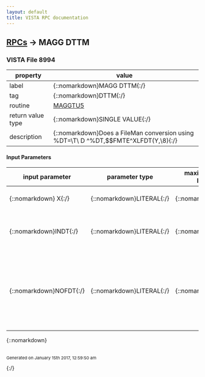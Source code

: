 ```yaml
---
layout: default
title: VISTA RPC documentation
---
```




## [RPCs](TableOfContent.md) &#8594; MAGG DTTM 



### VISTA File 8994 


 property | value 
--- | --- 
 label | {::nomarkdown}MAGG DTTM{:/}
 tag | {::nomarkdown}DTTM{:/}
 routine | [MAGGTU5](http://code.osehra.org/dox/Routine_MAGGTU5_source.html)
 return value type | {::nomarkdown}SINGLE VALUE{:/}
 description | {::nomarkdown}Does a FileMan conversion using %DT=\T\ D ^%DT,$$FMTE^XLFDT(Y,\8\){:/}

#### Input Parameters

| input parameter | parameter type | maximum data length | required | description | 
| --- | --- | --- | --- | --- | 
| {::nomarkdown}  X{:/} | {::nomarkdown}LITERAL{:/} | {::nomarkdown}30{:/} | {::nomarkdown}true{:/} | {::nomarkdown}User input to date/time field {:/} | 
| {::nomarkdown}INDT{:/} | {::nomarkdown}LITERAL{:/} | {::nomarkdown}30{:/} | {::nomarkdown}true{:/} | {::nomarkdown}This is the Date to be converted in External or Internal Format.{:/} | 
| {::nomarkdown}NOFDT{:/} | {::nomarkdown}LITERAL{:/} | {::nomarkdown}1{:/} | {::nomarkdown}true{:/} | {::nomarkdown}This is a Flag to tell if Future Dates are allowed.The defaults is 0, so Future Dates Are Allowed.If 1, then NOFDT is true and NO Future Dates are Allowed.{:/} | 

{::nomarkdown} <br/><br/><p style="font-size: 11px">Generated on January 15th 2017, 12:59:50 am</p>{:/}